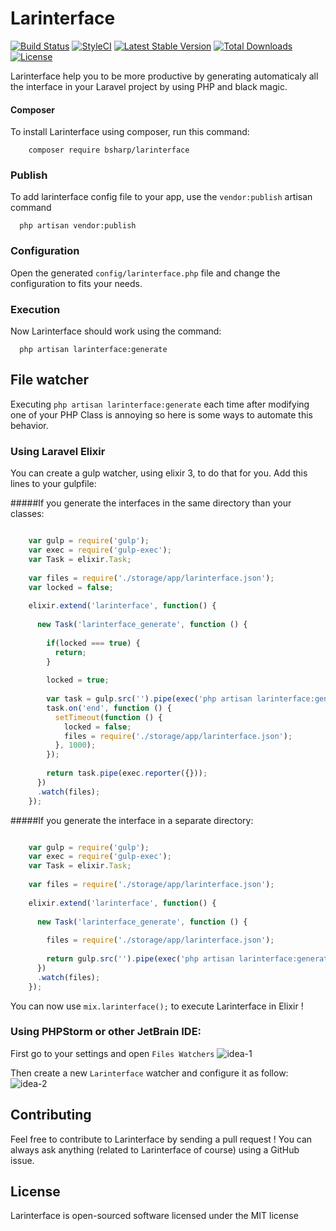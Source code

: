 # Larinterface

[![Build Status](https://travis-ci.org/bsharp/Larinterface.svg)](https://travis-ci.org/bsharp/Larinterface)
[![StyleCI](https://styleci.io/repos/39567681/shield)](https://styleci.io/repos/39567681)
[![Latest Stable Version](https://poser.pugx.org/bsharp/larinterface/v/stable)](https://packagist.org/packages/bsharp/larinterface)
[![Total Downloads](https://poser.pugx.org/bsharp/larinterface/downloads)](https://packagist.org/packages/bsharp/larinterface)
[![License](https://poser.pugx.org/bsharp/larinterface/license)](https://packagist.org/packages/bsharp/larinterface)

Larinterface help you to be more productive by generating automaticaly all the interface in your Laravel project by using PHP and black magic.

#### Composer

To install Larinterface using composer, run this command:

```
    composer require bsharp/larinterface
```

### Publish

To add larinterface config file to your app, use the `vendor:publish` artisan command

```
  php artisan vendor:publish
```

### Configuration

Open the generated `config/larinterface.php` file and change the configuration to fits your needs.

### Execution

Now Larinterface should work using the command:

```
  php artisan larinterface:generate
```

## File watcher

Executing `php artisan larinterface:generate` each time after modifying one of your PHP Class is annoying so here is some ways to automate this behavior.

### Using Laravel Elixir

You can create a gulp watcher, using elixir 3, to do that for you. Add this lines to your gulpfile:

#####If you generate the interfaces in the same directory than your classes: 
```javascript

    var gulp = require('gulp');
    var exec = require('gulp-exec');
    var Task = elixir.Task;
    
    var files = require('./storage/app/larinterface.json');
    var locked = false;
    
    elixir.extend('larinterface', function() {
    
      new Task('larinterface_generate', function () {
    
        if(locked === true) {
          return;
        }
    
        locked = true;
    
        var task = gulp.src('').pipe(exec('php artisan larinterface:generate'));
        task.on('end', function () {
          setTimeout(function () {
            locked = false;
            files = require('./storage/app/larinterface.json');
          }, 1000);
        });
    
        return task.pipe(exec.reporter({}));
      })
      .watch(files);
    });
```
#####If you generate the interface in a separate directory:
```javascript

    var gulp = require('gulp');
    var exec = require('gulp-exec');
    var Task = elixir.Task;
    
    var files = require('./storage/app/larinterface.json');
    
    elixir.extend('larinterface', function() {
    
      new Task('larinterface_generate', function () {
    
        files = require('./storage/app/larinterface.json');
    
        return gulp.src('').pipe(exec('php artisan larinterface:generate')).pipe(exec.reporter({}));
      })
      .watch(files);
    });
```

You can now use `mix.larinterface();` to execute Larinterface in Elixir ! 

### Using PHPStorm or other JetBrain IDE:

First go to your settings and open `Files Watchers`
![idea-1](https://cloud.githubusercontent.com/assets/2951704/9404707/0e74d9d2-47f2-11e5-92bc-c2557595dc3e.png)

Then create a new `Larinterface` watcher and configure it as follow:
![idea-2](https://cloud.githubusercontent.com/assets/2951704/9404709/11a5af0a-47f2-11e5-9fb0-71a97015416f.png)

## Contributing

Feel free to contribute to Larinterface by sending a pull request ! You can always ask anything (related to Larinterface of course) using a GitHub issue. 

## License

Larinterface is open-sourced software licensed under the MIT license
